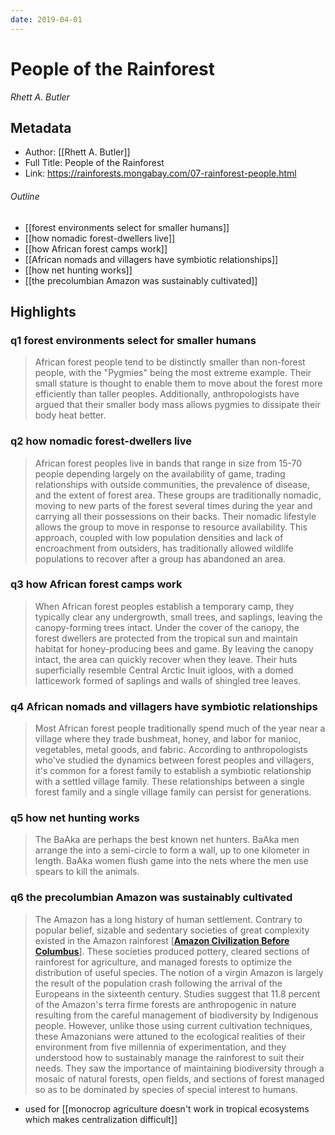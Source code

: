 ```yaml
---
date: 2019-04-01
---
```

# People of the Rainforest
<cite>Rhett A. Butler</cite>

## Metadata
- Author: [[Rhett A. Butler]]
- Full Title: People of the Rainforest
- Link: https://rainforests.mongabay.com/07-rainforest-people.html

###### Outline
- [[forest environments select for smaller humans]]
- [[how nomadic forest-dwellers live]]
- [[how African forest camps work]]
- [[African nomads and villagers have symbiotic relationships]]
- [[how net hunting works]]
- [[the precolumbian Amazon was sustainably cultivated]]

## Highlights

### q1 forest environments select for smaller humans

> African forest people tend to be distinctly smaller than non-forest people, with the "Pygmies" being the most extreme example. Their small stature is thought to enable them to move about the forest more efficiently than taller peoples. Additionally, anthropologists have argued that their smaller body mass allows pygmies to dissipate their body heat better.

### q2 how nomadic forest-dwellers live

> African forest peoples live in bands that range in size from 15-70 people depending largely on the availability of game, trading relationships with outside communities, the prevalence of disease, and the extent of forest area. These groups are traditionally nomadic, moving to new parts of the forest several times during the year and carrying all their possessions on their backs. Their nomadic lifestyle allows the group to move in response to resource availability. This approach, coupled with low population densities and lack of encroachment from outsiders, has traditionally allowed wildlife populations to recover after a group has abandoned an area.

### q3 how African forest camps work

> When African forest peoples establish a temporary camp, they typically clear any undergrowth, small trees, and saplings, leaving the canopy-forming trees intact. Under the cover of the canopy, the forest dwellers are protected from the tropical sun and maintain habitat for honey-producing bees and game. By leaving the canopy intact, the area can quickly recover when they leave. Their huts superficially resemble Central Arctic Inuit igloos, with a domed latticework formed of saplings and walls of shingled tree leaves.

### q4 African nomads and villagers have symbiotic relationships

> Most African forest people traditionally spend much of the year near a village where they trade bushmeat, honey, and labor for manioc, vegetables, metal goods, and fabric. According to anthropologists who've studied the dynamics between forest peoples and villagers, it's common for a forest family to establish a symbiotic relationship with a settled village family. These relationships between a single forest family and a single village family can persist for generations.

### q5 how net hunting works

> The BaAka are perhaps the best known net hunters. BaAka men arrange the into a semi-circle to form a wall, up to one kilometer in length. BaAka women flush game into the nets where the men use spears to kill the animals.

### q6 the precolumbian Amazon was sustainably cultivated 

> The Amazon has a long history of human settlement. Contrary to popular belief, sizable and sedentary societies of great complexity existed in the Amazon rainforest [[**Amazon Civilization Before Columbus**](https://news.mongabay.com/2005/10/pre-columbian-amazon-supported-millions-of-people/)]. These societies produced pottery, cleared sections of rainforest for agriculture, and managed forests to optimize the distribution of useful species. The notion of a virgin Amazon is largely the result of the population crash following the arrival of the Europeans in the sixteenth century. Studies suggest that 11.8 percent of the Amazon's terra firme forests are anthropogenic in nature resulting from the careful management of biodiversity by Indigenous people. However, unlike those using current cultivation techniques, these Amazonians were attuned to the ecological realities of their environment from five millennia of experimentation, and they understood how to sustainably manage the rainforest to suit their needs. They saw the importance of maintaining biodiversity through a mosaic of natural forests, open fields, and sections of forest managed so as to be dominated by species of special interest to humans.

- used for [[monocrop agriculture doesn't work in tropical ecosystems which makes centralization difficult]]
